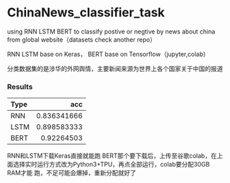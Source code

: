 # ChinaNews_classifier_task
 using RNN LSTM BERT to classify postive or negtive by news about china from global website（datasets check another repo）
 
 RNN LSTM base on Keras， 
 BERT base on Tensorflow（jupyter,colab）
 
 分类数据集的是涉华的外网舆情，主要新闻来源为世界上各个国家关于中国的报道
 
 ### Results
 | Type      |    acc| 
 | :-------- | --------:| 
 | RNN | 0.836341666|
 | LSTM| 0.898583333| 
 | BERT | 0.92264503| 

RNN和LSTM下载Keras直接就能跑
BERT那个要下载后，上传至谷歌colab，在上面选择实时运行方式改为Python3+TPU，再点全部运行，colab要分配30GB RAM才能
跑，不足可能会爆掉，重新分配就好了
